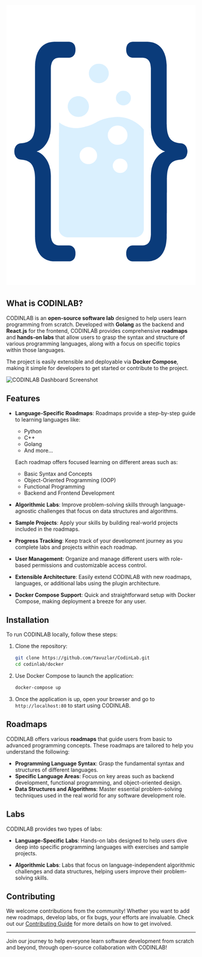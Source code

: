 # ![](https://github.com/Yavuzlar/CodinLab/blob/main/frontend/src/assets/logo/codinlab-logo-main.png?raw=true)

## What is CODINLAB?

CODINLAB is an **open-source software lab** designed to help users learn programming from scratch. Developed with **Golang** as the backend and **React.js** for the frontend, CODINLAB provides comprehensive **roadmaps** and **hands-on labs** that allow users to grasp the syntax and structure of various programming languages, along with a focus on specific topics within those languages. 

The project is easily extensible and deployable via **Docker Compose**, making it simple for developers to get started or contribute to the project.

![CODINLAB Dashboard Screenshot](https://github.com/codinlab/codinlab/blob/master/static/img/dashboard.png?raw=true)

## Features

- **Language-Specific Roadmaps**: Roadmaps provide a step-by-step guide to learning languages like:
  - Python
  - C++
  - Golang
  - And more...
  
  Each roadmap offers focused learning on different areas such as:
    - Basic Syntax and Concepts
    - Object-Oriented Programming (OOP)
    - Functional Programming
    - Backend and Frontend Development

- **Algorithmic Labs**: Improve problem-solving skills through language-agnostic challenges that focus on data structures and algorithms.
  
- **Sample Projects**: Apply your skills by building real-world projects included in the roadmaps.
  
- **Progress Tracking**: Keep track of your development journey as you complete labs and projects within each roadmap.

- **User Management**: Organize and manage different users with role-based permissions and customizable access control.

- **Extensible Architecture**: Easily extend CODINLAB with new roadmaps, languages, or additional labs using the plugin architecture.

- **Docker Compose Support**: Quick and straightforward setup with Docker Compose, making deployment a breeze for any user.

## Installation

To run CODINLAB locally, follow these steps:

1. Clone the repository:

    ```bash
    git clone https://github.com/Yavuzlar/CodinLab.git
    cd codinlab/docker
    ```

2. Use Docker Compose to launch the application:

    ```bash
    docker-compose up
    ```

3. Once the application is up, open your browser and go to `http://localhost:80` to start using CODINLAB.

## Roadmaps

CODINLAB offers various **roadmaps** that guide users from basic to advanced programming concepts. These roadmaps are tailored to help you understand the following:

- **Programming Language Syntax**: Grasp the fundamental syntax and structures of different languages.
- **Specific Language Areas**: Focus on key areas such as backend development, functional programming, and object-oriented design.
- **Data Structures and Algorithms**: Master essential problem-solving techniques used in the real world for any software development role.

## Labs

CODINLAB provides two types of labs:
- **Language-Specific Labs**: Hands-on labs designed to help users dive deep into specific programming languages with exercises and sample projects.
  
- **Algorithmic Labs**: Labs that focus on language-independent algorithmic challenges and data structures, helping users improve their problem-solving skills.

## Contributing

We welcome contributions from the community! Whether you want to add new roadmaps, develop labs, or fix bugs, your efforts are invaluable. Check out our [Contributing Guide](CONTRIBUTING.md) for more details on how to get involved.

---

Join our journey to help everyone learn software development from scratch and beyond, through open-source collaboration with CODINLAB!
